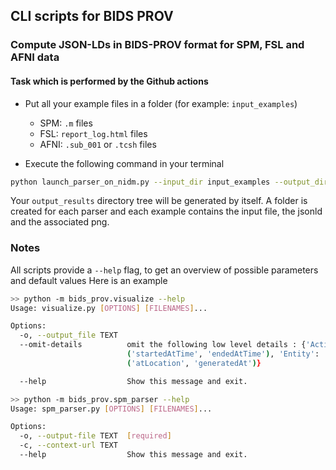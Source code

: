 ## CLI scripts for BIDS PROV

### Compute JSON-LDs in BIDS-PROV format for SPM, FSL and AFNI data
#### Task which is performed by the Github actions

- Put all your example files in a folder (for example: `input_examples`)
  - SPM: `.m` files
  - FSL: `report_log.html` files
  - AFNI: `.sub_001` or `.tcsh` files

- Execute the following command in your terminal
```bash
python launch_parser_on_nidm.py --input_dir input_examples --output_dir output_results
```
Your `output_results` directory tree will be generated by itself. A folder is created for each parser and each example contains the input file, the jsonld and the associated png. 


### Notes
All scripts provide a `--help` flag, to get an overview of possible parameters and default values
Here is an example
```bash
>> python -m bids_prov.visualize --help
Usage: visualize.py [OPTIONS] [FILENAMES]...

Options:
  -o, --output_file TEXT
  --omit-details          omit the following low level details : {'Activity':
                          ('startedAtTime', 'endedAtTime'), 'Entity':
                          ('atLocation', 'generatedAt')}

  --help                  Show this message and exit.
```

```bash
>> python -m bids_prov.spm_parser --help
Usage: spm_parser.py [OPTIONS] [FILENAMES]...

Options:
  -o, --output-file TEXT  [required]
  -c, --context-url TEXT
  --help                  Show this message and exit.
```